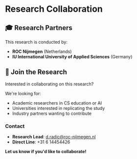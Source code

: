 # Research Collaboration

## 🎓 Research Partners

This research is conducted by:

- **ROC Nijmegen** (Netherlands)
- **IU International University of Applied Sciences** (Germany)

## 🤝 Join the Research

Interested in collaborating on this research?

We're looking for:
- Academic researchers in CS education or AI
- Universities interested in replicating the study
- Industry partners wanting to contribute

### Contact
- **Research Lead**: d.radic@roc-nijmegen.nl
- **Direct Line**: +31 6 14454426

**Let us know if you'd like to collaborate!**
